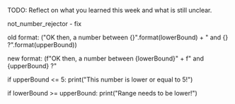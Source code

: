 TODO: Reflect on what you learned this week and what is still unclear.

not_number_rejector - fix

old format:
("OK then, a number between {}".format(lowerBound) + " and {} ?".format(upperBound))

new format:
(f"OK then, a number between {lowerBound}" + f" and {upperBound} ?"

if upperBound <= 5:
        print("This number is lower or equal to 5!")

if lowerBound >= upperBound:
    print("Range needs to be lower!")